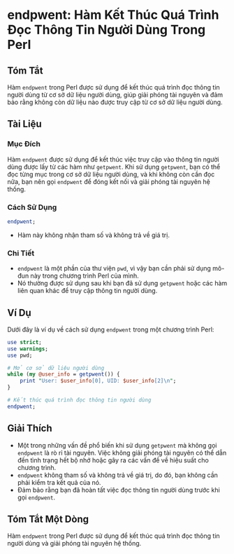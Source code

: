 <!--
Meta Description: # endpwent: Hàm Kết Thúc Quá Trình Đọc Thông Tin Người Dùng Trong Perl ## Tóm Tắt Hàm `endpwent` trong Perl được sử dụng để kết thúc quá trình đọc thô...
Meta Keywords: endpwent, người, dùng, dụng, không
-->

# endpwent: Hàm Kết Thúc Quá Trình Đọc Thông Tin Người Dùng Trong Perl

## Tóm Tắt
Hàm `endpwent` trong Perl được sử dụng để kết thúc quá trình đọc thông tin người dùng từ cơ sở dữ liệu người dùng, giúp giải phóng tài nguyên và đảm bảo rằng không còn dữ liệu nào được truy cập từ cơ sở dữ liệu người dùng.

## Tài Liệu
### Mục Đích
Hàm `endpwent` được sử dụng để kết thúc việc truy cập vào thông tin người dùng được lấy từ các hàm như `getpwent`. Khi sử dụng `getpwent`, bạn có thể đọc từng mục trong cơ sở dữ liệu người dùng, và khi không còn cần đọc nữa, bạn nên gọi `endpwent` để đóng kết nối và giải phóng tài nguyên hệ thống.

### Cách Sử Dụng
```perl
endpwent;
```
- Hàm này không nhận tham số và không trả về giá trị.

### Chi Tiết
- `endpwent` là một phần của thư viện `pwd`, vì vậy bạn cần phải sử dụng mô-đun này trong chương trình Perl của mình.
- Nó thường được sử dụng sau khi bạn đã sử dụng `getpwent` hoặc các hàm liên quan khác để truy cập thông tin người dùng.

## Ví Dụ
Dưới đây là ví dụ về cách sử dụng `endpwent` trong một chương trình Perl:

```perl
use strict;
use warnings;
use pwd;

# Mở cơ sở dữ liệu người dùng
while (my @user_info = getpwent()) {
    print "User: $user_info[0], UID: $user_info[2]\n";
}

# Kết thúc quá trình đọc thông tin người dùng
endpwent;
```

## Giải Thích
- Một trong những vấn đề phổ biến khi sử dụng `getpwent` mà không gọi `endpwent` là rò rỉ tài nguyên. Việc không giải phóng tài nguyên có thể dẫn đến tình trạng hết bộ nhớ hoặc gây ra các vấn đề về hiệu suất cho chương trình.
- `endpwent` không tham số và không trả về giá trị, do đó, bạn không cần phải kiểm tra kết quả của nó.
- Đảm bảo rằng bạn đã hoàn tất việc đọc thông tin người dùng trước khi gọi `endpwent`.

## Tóm Tắt Một Dòng
Hàm `endpwent` trong Perl được sử dụng để kết thúc quá trình đọc thông tin người dùng và giải phóng tài nguyên hệ thống.